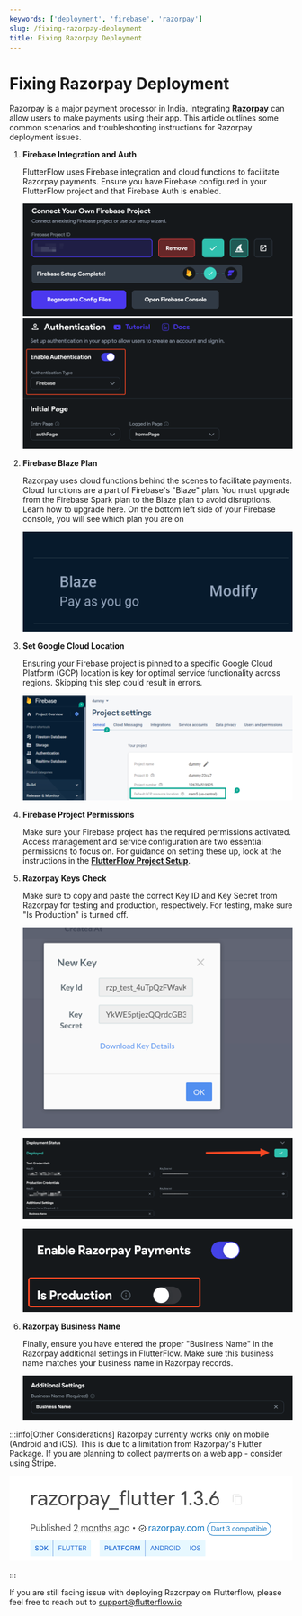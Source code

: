 ```yaml
---
keywords: ['deployment', 'firebase', 'razorpay']
slug: /fixing-razorpay-deployment
title: Fixing Razorpay Deployment
---
```

# Fixing Razorpay Deployment

Razorpay is a major payment processor in India. Integrating **[Razorpay](https://razorpay.com/)** can allow users to make payments using their app. This article outlines some common scenarios and troubleshooting instructions for Razorpay deployment issues.

1. **Firebase Integration and Auth**

    FlutterFlow uses Firebase integration and cloud functions to facilitate Razorpay payments. Ensure you have Firebase configured in your FlutterFlow project and that Firebase Auth is enabled. 

    ![](../assets/20250430121119193097.png)
    ![](../assets/20250430121119493481.png)

2. **Firebase Blaze Plan**

    Razorpay uses cloud functions behind the scenes to facilitate payments. Cloud functions are a part of Firebase's "Blaze" plan. You must upgrade from the Firebase Spark plan to the Blaze plan to avoid disruptions. Learn how to upgrade here. On the bottom left side of your Firebase console, you will see which plan you are on

    ![](../assets/20250430121119754142.png)

3. **Set Google Cloud Location**

    Ensuring your Firebase project is pinned to a specific Google Cloud Platform (GCP) location is key for optimal service functionality across regions. Skipping this step could result in errors.​

    ![](../assets/20250430121120027064.png)

4. **Firebase Project Permissions**

    Make sure your Firebase project has the required permissions activated. Access management and service configuration are two essential permissions to focus on. For guidance on setting these up, look at the instructions in the **[FlutterFlow Project Setup](/resources/projects/settings/project-setup/)**.

5. **Razorpay Keys Check**

    Make sure to copy and paste the correct Key ID and Key Secret from Razorpay for testing and production, respectively. For testing, make sure "Is Production" is turned off.

    ![](../assets/20250430121120324713.png)

    ![](../assets/20250430121120614698.png)

    ![](../assets/20250430121120833797.png)

6. **Razorpay Business Name**

    Finally, ensure you have entered the proper "Business Name" in the Razorpay additional settings in FlutterFlow. Make sure this business name matches your business name in Razorpay records. 

    ![](../assets/20250430121121100378.png)

:::info[Other Considerations]
Razorpay currently works only on mobile (Android and iOS). This is due to a limitation from Razorpay's Flutter Package. If you are planning to collect payments on a web app - consider using Stripe.

![](../assets/20250430121121294657.png)

:::

If you are still facing issue with deploying Razorpay on Flutterflow, please feel free to reach out to support@flutterflow.io

